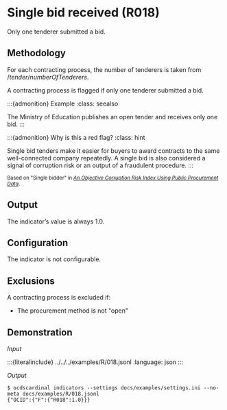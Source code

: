 # Single bid received (R018)

Only one tenderer submitted a bid.

## Methodology

For each contracting process, the number of tenderers is taken from $/tender/numberOfTenderers$.

A contracting process is flagged if only one tenderer submitted a bid.

:::{admonition} Example
:class: seealso

The Ministry of Education publishes an open tender and receives only one bid.
:::

:::{admonition} Why is this a red flag?
:class: hint

Single bid tenders make it easier for buyers to award contracts to the same well-connected company repeatedly.  A single bid is also considered a signal of corruption risk or an output of a fraudulent procedure.
:::

<small>Based on "Single bidder" in [*An Objective Corruption Risk Index Using Public Procurement Data*](https://www.researchgate.net/publication/301646354_An_Objective_Corruption_Risk_Index_Using_Public_Procurement_Data).</small>

## Output

The indicator’s value is always 1.0.

## Configuration

The indicator is not configurable.

## Exclusions

A contracting process is excluded if:

- The procurement method is not "open"

## Demonstration

*Input*

:::{literalinclude} ../../../examples/R/018.jsonl
:language: json
:::

*Output*

```console
$ ocdscardinal indicators --settings docs/examples/settings.ini --no-meta docs/examples/R/018.jsonl
{"OCID":{"F":{"R018":1.0}}}

```
